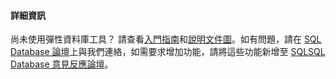 #### 詳細資訊

尚未使用彈性資料庫工具？ 請查看[入門指南](../articles/sql-database/sql-database-elastic-scale-get-started.md)和[說明文件圖](../articles/sql-database/sql-database-elastic-scale-documentation-map.md)。如有問題，請在 [SQL Database 論壇](http://social.msdn.microsoft.com/forums/azure/home?forum=ssdsgetstarted)上與我們連絡，如需要求增加功能，請將這些功能新增至 [SQLSQL Database 意見反應論壇](http://feedback.azure.com/forums/217321-sql-database)。

<!---HONumber=Oct15_HO3-->